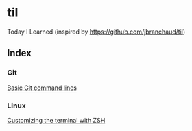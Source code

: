 # til
Today I Learned (inspired by https://github.com/jbranchaud/til)

## Index
### Git
[Basic Git command lines](https://github.com/jessicaccp/til/blob/master/git/basic-git-command-lines.md)

### Linux
[Customizing the terminal with ZSH](https://github.com/jessicaccp/til/blob/master/linux/customizing-the-terminal-with-zsh.md)
